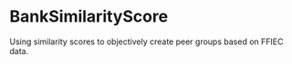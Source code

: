 # BankSimilarityScore
Using similarity scores to objectively create peer groups based on FFIEC data.
